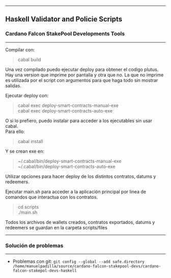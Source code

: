 
*******************************************  

## **Haskell Validator and Policie Scripts**


### **Cardano Falcon StakePool Developments Tools** 

*******************************************  

Compilar con:  
> cabal build  

Una vez compilado puedo ejecutar deploy para obtener el codigo plutus.  
Hay una version que imprime por pantalla y otra que no. 
La que no imprime es utilizada por el script con argumentos para que haga todo sin mostrar salidas.  

Ejecutar deploy con:  
> cabal exec deploy-smart-contracts-manual-exe   
> cabal exec deploy-smart-contracts-auto-exe  

O si lo prefiero, puedo instalar para acceder a los ejecutables sin usar cabal.  
Para ello:  
> cabal install  
  
Y se crean exe en:  
>  ~/.cabal/bin/deploy-smart-contracts-manual-exe  
>  ~/.cabal/bin/deploy-smart-contracts-auto-exe  
 
Utilizar opciones para hacer deploy de los distintos contratos, datums y redeemers.   

Ejecutar main.sh para acceder a la aplicación principal por linea de comandos que interactua con los contratos.  

> cd scripts  
> ./main.sh  

Todos los archivos de wallets creados, contratos exportados, datums y redeemers se guardan en la carpeta scripts/files  

*******************************************  
### Solución de problemas

*******************************************  

- Problemas con git: `git config --global --add safe.directory /home/manuelpadilla/source/cardano-falcon-stakepool-devs/cardano-falcon-stakepol-devs-haskell`

